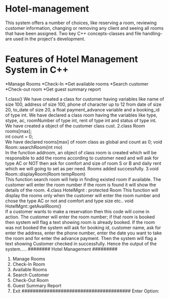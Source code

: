 # Hotel-management

This system offers a number of choices, like reserving a room, reviewing customer information, changing or removing any client
and seeing all rooms that have been assigned. Two key C++ concepts-classes and file handling-are used in the project's development.

# Features of Hotel Management System in C++
*Manage Rooms
*Check-In
*Get available rooms
*Search customer
*Check-out room
*Get guest summary report

1.class()
We have created a class for customer having variables like name of size 100, address of size 100, phone of character up to 12
from date of size 20, to_date of size 20, a float payment_advance variable and a booking_id of type int.
We have declared a class room having the variables like type, stype, ac, roomNumber of type int, rent of type int and
status of type int. We have created a object of the customer class cust.
2.class Room rooms[max];  
int count = 0;  
We have declared rooms[max] of room class as global and count as 0;
void Room::searchRoom(int rno)  
In the function addroom, an object of class room is created which will be responsible to add the rooms according to customer need and will ask 
for type AC or NOT then ask for comfort and size of room S or B and daily rent which we will going to set as per need. Rooms added successfully.
3.void Room::displayRoom(Room tempRoom)  
This function search room will help in finding existed room if available. The customer will enter the room number
if the room is found it will show the details of the room.
4.class HotelMgnt : protected Room 
This function will display the rooms only when the customer will enter the room number and chose the type AC or not and comfort and type size etc..
void HotelMgnt::getAvailRoom()  
If a customer wants to make a reservation then this code will come in action. The customer will enter the room number; if that room is booked then
system will flag a text showing room is already booked. If the room was not booked the system will ask for booking id, customer name, ask for enter 
the address, enter the phone number, enter the date you want to take the room and for enter the advance payment. Then the system will flag a text showing Customer checked in successfully.
Hence the output of the system.....
######## Hotel Management #########
1. Manage Rooms
2. Check-In Room
3. Available Rooms
4. Search Customer
5. Check-Out Room
6. Guest Summary Report
7. Exit
#######################################
Enter Option:
